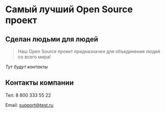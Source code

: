 # Самый лучший Open Source проект

## Сделан людьми для людей

> Наш Open Source проект предназначен для объединения людей со всего мира!

_Тут будут контакты_
## Контакты компании

Тел: 8 800 333 55 22

Email: support@test.ru
